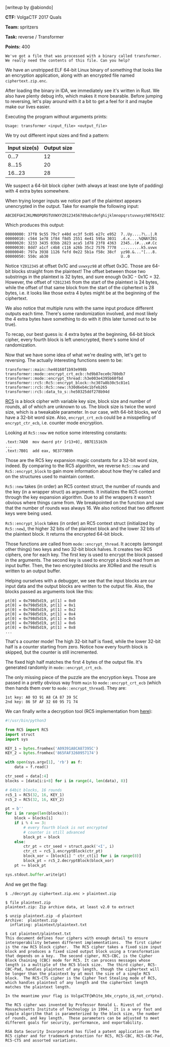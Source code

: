 [writeup by @abiondo]

**CTF:** VolgaCTF 2017 Quals

**Team:** spritzers

**Task:** reverse / Transformer

**Points:** 400

```
We've got a file that was processed with a binary called transformer. We really need the contents of this file. Can you help?
```

We have an unstripped ELF 64-bit Linux binary of something that looks like an encryption application, along with an encrypted file named `ciphertext.zip.enc`.

After loading the binary in IDA, we immediately see it's written in Rust. We also have plenty debug info, which makes it more bearable. Before jumping to reversing, let's play around with it a bit to get a feel for it and maybe make our lives easier.

Executing the program without arguments prints:

```
Usage: transformer <input_file> <output_file>
```

We try out different input sizes and find a pattern:

| Input size(s) | Output size |
| ------------- | ----------- |
|     0...7     |      12     |
|     8...15    |      20     |
|    16...23    |      28     |

We suspect a 64-bit block cipher (with always at least one byte of padding) with 4 extra bytes somewhere.

When trying longer inputs we notice part of the plaintext appears unencrypted in the output. Take for example the following input:

```
ABCDEFGHIJKLMNOPQRSTUVWXYZ0123456789abcdefghijklmnopqrstuvwxyz9876543210
```

Which produces this output:

```
00000000: 37f8 9c55 79c7 e40d ec3f 5c05 e27c e952  7..Uy....?\..|.R
00000010: c564 1e78 1f84 f8d5 2551 4e41 595a 3031  .d.x....%QNAYZ01
00000020: 3233 3435 03bb 2823 aca5 1d78 23f8 4363  2345..(#...x#.Cc
00000030: 8dd7 a1cf c4b8 c116 a26b 35c2 7576 7778  .........k5.uvwx
00000040: 797a 3938 1126 fefd 0e22 5b1a f58c 38cf  yz98.&..."[...8.
00000050: 550c ab30                                U..0
```

Notice `YZ012345` at offset 0x1C and `uvwxyz98` at offset 0x3C. Those are 64-bit blocks straight from the plaintext! The offset between those two substrings in the plaintext is 32 bytes, and sure enough 0x3C - 0x1C = 32. However, the offset of `YZ012345` from the start of the plaintext is 24 bytes, while the offset of that same block from the start of the ciphertext is 28 bytes, i.e. it looks like those extra 4 bytes might be at the beginning of the ciphertext.

We also notice that multiple runs with the same input produce different outputs each time. There's some randomization involved, and most likely the 4 extra bytes have something to do with it (this later turned out to be true).

To recap, our best guess is: 4 extra bytes at the beginning, 64-bit block cipher, every fourth block is left unencrypted, there's some kind of randomization.

Now that we have some idea of what we're dealing with, let's get to reversing. The actually interesting functions seem to be:

```
transformer::main::he40168f1b93e998b
transformer::mode::encrypt_crt_ecb::hd9b87ece0c780db7
transformer::mode::encrypt_thread::h3e003e4395b60fbd
transformer::rc5::Rc5::encrypt_block::hc307a8b30c5c81e1
transformer::rc5::Rc5::new::h30d6eb4c1bfeb265
transformer::rc5::data_to_s::he50325ddf278b94d
```

[RC5](https://en.wikipedia.org/wiki/RC5) is a block cipher with variable key size, block size and number of rounds, all of which are unknown to us. The block size is twice the word size, which is a tweakable parameter. In our case, with 64-bit blocks, we'd have a 32-bit word size. Also, `encrypt_crt_ecb` could be a misspelling of `encrypt_ctr_ecb`, i.e. counter mode encryption.

Looking at `Rc5::new` we notice some interesting constants:

```
.text:7AD0  mov dword ptr [r13+0], 0B7E15163h
...
.text:7B01  add eax, 9E3779B9h
```

Those are the RC5 key expansion magic constants for a 32-bit word size, indeed. By comparing to the RC5 algorithm, we reverse `Rc5::new` and `Rc5::encrypt_block` to gain more information about how they're called and on the structures used to maintain context.

`Rc5::new` takes (in order) an RC5 context struct, the number of rounds and the key (in a wrapper struct) as arguments. It initializes the RC5 context through the key expansion algorithm. Due to all the wrappers it wasn't obvious where things came from. We breakpointed on the function and saw that the number of rounds was always 16. We also noticed that two different keys were being used.

`Rc5::encrypt_block` takes (in order) an RC5 context struct (initialized by `Rc5::new`), the higher 32 bits of the plaintext block and the lower 32 bits of the plaintext block. It returns the encrypted 64-bit block.

Those functions are called from `mode::encrypt_thread`. It accepts (amongst other things) two keys and two 32-bit block halves. It creates two RC5 ciphers, one for each key. The first key is used to encrypt the block passed in the arguments. The second key is used to encrypt a block read from an input buffer. Then, the two encrypted blocks are XORed and the result is written to an output buffer.

Helping ourselves with a debugger, we see that the input blocks are our input data and the output blocks are written to the output file. Also, the blocks passed as arguments look like this:

```
pt[0] = 0x798d5d19, pt[1] = 0x0
pt[0] = 0x798d5d19, pt[1] = 0x1
pt[0] = 0x798d5d19, pt[1] = 0x2
pt[0] = 0x798d5d19, pt[1] = 0x4
pt[0] = 0x798d5d19, pt[1] = 0x5
pt[0] = 0x798d5d19, pt[1] = 0x6
pt[0] = 0x798d5d19, pt[1] = 0x8
...
```

That's a counter mode! The high 32-bit half is fixed, while the lower 32-bit half is a counter starting from zero. Notice how every fourth block is skipped, but the counter is still incremented.

The fixed high half matches the first 4 bytes of the output file. It's generated randomly in `mode::encrypt_crt_ecb`.

The only missing piece of the puzzle are the encryption keys. Those are passed in a pretty obvious way from `main` to `mode::encrypt_crt_ecb` (which then hands them over to `mode::encrypt_thread`). They are:

```
1st key: A0 93 91 A8 CA 87 39 5C
2nd key: 86 5F AF 32 60 95 71 74
```

We can finally write a decryption tool (RC5 implementation from [here](https://github.com/tbb/pyRC5/blob/master/RC5.py)):

```python
#!/usr/bin/python3

from RC5 import RC5
import struct
import sys

KEY_1 = bytes.fromhex('A09391A8CA87395C')
KEY_2 = bytes.fromhex('865FAF3260957174')

with open(sys.argv[1], 'rb') as f:
    data = f.read()

ctr_seed = data[:4]
blocks = [data[i:i+8] for i in range(4, len(data), 8)]

# 64bit blocks, 16 rounds
rc5_1 = RC5(32, 16, KEY_1)
rc5_2 = RC5(32, 16, KEY_2)

pt = b''
for i in range(len(blocks)):
    block = blocks[i]
    if i % 4 == 3:
        # every fourth block is not encrypted
        # counter is still advanced
        block_pt = block
    else:
        ctr_pt = ctr_seed + struct.pack('<I', i)
        ctr_ct = rc5_1.encryptBlock(ctr_pt)
        block_xor = [block[i] ^ ctr_ct[i] for i in range(8)]
        block_pt = rc5_2.decryptBlock(block_xor)
    pt += block_pt

sys.stdout.buffer.write(pt)
```

And we get the flag:

```
$ ./decrypt.py ciphertext.zip.enc > plaintext.zip

$ file plaintext.zip
plaintext.zip: Zip archive data, at least v2.0 to extract

$ unzip plaintext.zip -d plaintext
Archive:  plaintext.zip
  inflating: plaintext/plaintext.txt

$ cat plaintext/plaintext.txt 
This document defines four ciphers with enough detail to ensure interoperability between different implementations.  The first cipher is the raw RC5 block cipher.  The RC5 cipher takes a fixed size input block and produces a fixed sized output block using a transformation that depends on a key.  The second cipher, RC5-CBC, is the Cipher Block Chaining (CBC) mode for RC5. It can process messages whose length is a multiple of the RC5 block size.  The third cipher, RC5- CBC-Pad, handles plaintext of any length, though the ciphertext will be longer than the plaintext by at most the size of a single RC5 block.  The RC5-CTS cipher is the Cipher Text Stealing mode of RC5, which handles plaintext of any length and the ciphertext length matches the plaintext length.

In the meantime your flag is VolgaCTF{Wh1te_b0x_crypto_i$_not_crYpto}.

The RC5 cipher was invented by Professor Ronald L. Rivest of the Massachusetts Institute of Technology in 1994.  It is a very fast and simple algorithm that is parameterized by the block size, the number of rounds, and key length.  These parameters can be adjusted to meet different goals for security, performance, and exportability.

RSA Data Security Incorporated has filed a patent application on the RC5 cipher and for trademark protection for RC5, RC5-CBC, RC5-CBC-Pad, RC5-CTS and assorted variations.
```
